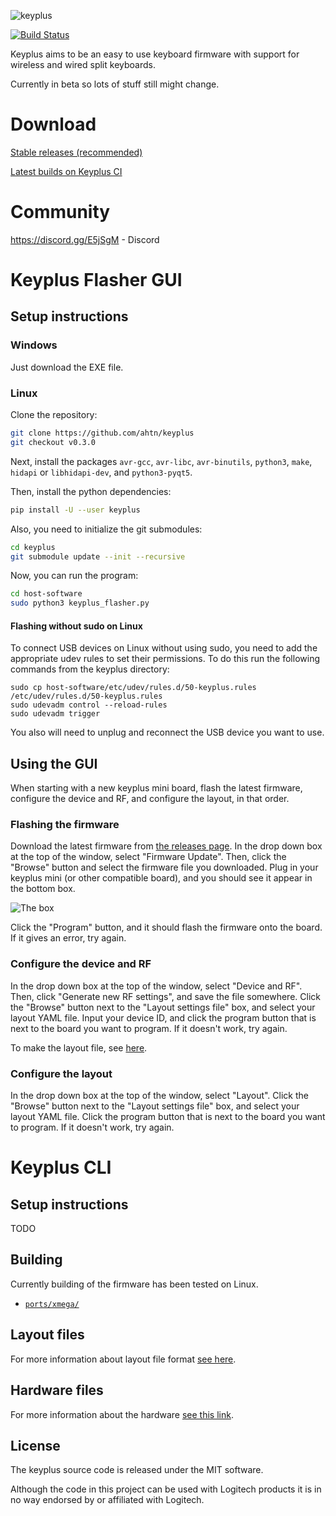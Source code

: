 ![keyplus](https://rawgit.com/ahtn/keyplus/master/doc/imgs/keyplus_logo.svg)

[![Build Status](https://api.travis-ci.org/ahtn/keyplus.svg?branch=master)](https://travis-ci.org/ahtn/keyplus)

Keyplus aims to be an easy to use keyboard firmware with support for wireless
and wired split keyboards.

Currently in beta so lots of stuff still might change.

# Download

[Stable releases (recommended)](https://github.com/ahtn/keyplus/releases)

[Latest builds on Keyplus CI](https://ci.keyplus.io/)

# Community

https://discord.gg/E5jSgM - Discord

# Keyplus Flasher GUI

## Setup instructions

### Windows

Just download the EXE file.

### Linux

Clone the repository:
```bash
git clone https://github.com/ahtn/keyplus
git checkout v0.3.0
```

Next, install the packages `avr-gcc`, `avr-libc`, `avr-binutils`, `python3`, `make`, `hidapi` or `libhidapi-dev`, and `python3-pyqt5`.

Then, install the python dependencies:
```bash
pip install -U --user keyplus
```

Also, you need to initialize the git submodules:

```bash
cd keyplus
git submodule update --init --recursive
```

Now, you can run the program:

```bash
cd host-software
sudo python3 keyplus_flasher.py
```

#### Flashing without sudo on Linux

To connect USB devices on Linux without using sudo, you need to add the
appropriate udev rules to set their permissions. To do this run the following
commands from the keyplus directory:

```
sudo cp host-software/etc/udev/rules.d/50-keyplus.rules /etc/udev/rules.d/50-keyplus.rules
sudo udevadm control --reload-rules
sudo udevadm trigger
```

You also will need to unplug and reconnect the USB device you want to use.

## Using the GUI

When starting with a new keyplus mini board, flash the latest firmware, configure the device and RF, and configure the layout, in that order.

### Flashing the firmware

Download the latest firmware from [the releases page](https://github.com/ahtn/keyplus/releases). In the drop down box at the top of the window, select "Firmware Update". Then, click the "Browse" button and select the firmware file you downloaded. Plug in your keyplus mini (or other compatible board), and you should see it appear in the bottom box.

![The box](https://rawgit.com/ahtn/keyplus/master/doc/imgs/box.png)

Click the "Program" button, and it should flash the firmware onto the board. If it gives an error, try again.

### Configure the device and RF

In the drop down box at the top of the window, select "Device and RF". Then, click "Generate new RF settings", and save the file somewhere. Click the "Browse" button next to the "Layout settings file" box, and select your layout YAML file. Input your device ID, and click the program button that is next to the board you want to program. If it doesn't work, try again.

To make the layout file, see [here](https://github.com/ahtn/keyplus/tree/master/layouts).

### Configure the layout

In the drop down box at the top of the window, select "Layout". Click the "Browse" button next to the "Layout settings file" box, and select your layout YAML file. Click the program button that is next to the board you want to program. If it doesn't work, try again.

# Keyplus CLI

## Setup instructions

TODO

## Building

Currently building of the firmware has been tested on Linux.

* [`ports/xmega/`](ports/xmega/README.md)

## Layout files

For more information about layout file format [see here](https://github.com/ahtn/keyplus/tree/master/layouts/README.md).

## Hardware files

For more information about the hardware [see this link](https://github.com/ahtn/keyboard_pcb/tree/master/keyplus_mini).

## License

The keyplus source code is released under the MIT software.

Although the code in this project can be used with Logitech products it is in
no way endorsed by or affiliated with Logitech.
